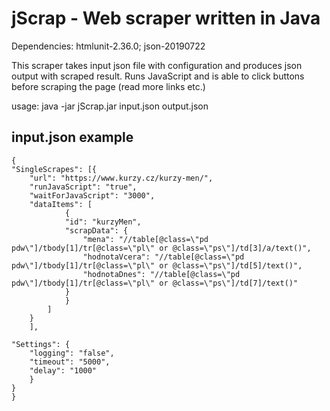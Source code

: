 # jScrap - Web scraper written in Java

Dependencies: htmlunit-2.36.0; json-20190722

This scraper takes input json file with configuration and produces json output with scraped result. 
Runs JavaScript and is able to click buttons before scraping the page (read more links etc.)

usage: java -jar jScrap.jar input.json output.json

## input.json example
```
{
"SingleScrapes": [{
	"url": "https://www.kurzy.cz/kurzy-men/",
	"runJavaScript": "true",
	"waitForJavaScript": "3000",
	"dataItems": [
			{
			"id": "kurzyMen",
			"scrapData": {
				"mena": "//table[@class=\"pd pdw\"]/tbody[1]/tr[@class=\"pl\" or @class=\"ps\"]/td[3]/a/text()",
				"hodnotaVcera": "//table[@class=\"pd pdw\"]/tbody[1]/tr[@class=\"pl\" or @class=\"ps\"]/td[5]/text()",
				"hodnotaDnes": "//table[@class=\"pd pdw\"]/tbody[1]/tr[@class=\"pl\" or @class=\"ps\"]/td[7]/text()"
			}
			}				
		]
	}
	],

"Settings": {
	"logging": "false",
	"timeout": "5000",
	"delay": "1000"		
	}
}
}
```
